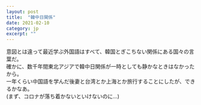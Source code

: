 ```yaml
---
layout: post
title:  "韓中日関係"
date: 2021-02-10 
category: jp
excerpt: ""
---
```


意図とは違って最近学ぶ外国語はすべて、韓国とぎこちない関係にある国々の言葉だ。   
確かに、数千年間東北アジアで韓中日関係が一時としても静かなときはなかったから。   
一年くらい中国語を学んだ後妻と台湾とか上海とか旅行することにしたが、できるかなあ。   
(まず、コロナが落ち着かないといけないのに...)     